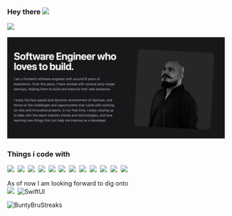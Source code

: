 ### Hey there <a href="https://buntybru.vercel.app/"><img src="https://media.giphy.com/media/hvRJCLFzcasrR4ia7z/giphy.gif" width="3%"></a>

<p align="left">
    <a  target="_blank" href="https://www.linkedin.com/in/divyanshu-kr-dubey/">
        <img src="https://img.shields.io/badge/%20-Divyanshu Kumar-black?color=14171A&labelColor=0e76a8&logo=linkedin&logoColor=ffffff" />
    </a>
</p>


<img src="https://raw.githubusercontent.com/BuntyBru/fluffy-octo-invention/main/assets/IntroImageShort.jpeg"/>



### Things i code with

<!-- in your body -->
<i class="devicon-react-original colored"></i>
<span><img src="https://cdn.jsdelivr.net/gh/devicons/devicon@latest/icons/html5/html5-plain.svg" width="40px"></span>&nbsp;
<span><img src="https://cdn.jsdelivr.net/gh/devicons/devicon@latest/icons/css3/css3-plain.svg" width="40px"></span>&nbsp;
<span><img src="https://cdn.jsdelivr.net/gh/devicons/devicon@latest/icons/javascript/javascript-original.svg" width="40px"></span>&nbsp;
<span><img src="https://cdn.jsdelivr.net/gh/devicons/devicon@latest/icons/typescript/typescript-plain.svg" width="40px"></span>&nbsp;
<span><img src="https://cdn.jsdelivr.net/gh/devicons/devicon@latest/icons/angularjs/angularjs-plain.svg" width="40px"></span>&nbsp;
<span><img src="https://cdn.jsdelivr.net/gh/devicons/devicon@v2.12.0/icons/react/react-original-wordmark.svg" width="40px"></span>&nbsp;
<span><img src="https://cdn.jsdelivr.net/gh/devicons/devicon@v2.12.0/icons/redux/redux-original.svg" width="40px"></span>&nbsp;
<span><img src="https://cdn.jsdelivr.net/gh/devicons/devicon@v2.12.0/icons/tailwindcss/tailwindcss-plain.svg" width="40px"></span>&nbsp;
<span><img src="https://cdn.jsdelivr.net/gh/devicons/devicon/icons/npm/npm-original-wordmark.svg" width="50px"></span>&nbsp;
<span><img src="https://cdn.jsdelivr.net/gh/devicons/devicon/icons/yarn/yarn-original.svg" width="40px"></span>&nbsp;
<span><img src="https://cdn.jsdelivr.net/gh/devicons/devicon/icons/webpack/webpack-original.svg" width="40px"></span>&nbsp;
<span><img src="https://cdn.jsdelivr.net/gh/devicons/devicon/icons/babel/babel-original.svg" width="40px"></span>&nbsp;






As of now I am looking forward to dig onto<br>
<span><img src="https://cdn.jsdelivr.net/gh/devicons/devicon@latest/icons/swift/swift-original.svg" width="45px"></span>&nbsp;
<span><img src="https://developer.apple.com/assets/elements/icons/swiftui/swiftui-96x96_2x.png" width="45px" alt="SwiftUI"></span>&nbsp;

<!-- <p align="left"><img src="https://github-readme-stats.vercel.app/api/top-langs/?username=BuntyBru&layout=compact&hide=makefile&theme=prussian" alt="Most used languages" /></p>

<p align="left"><img src="https://github-readme-stats.vercel.app/api?username=BuntyBru&show_icons=true&hide=issues,contribs&count_private=true&theme=prussian" alt="GitHub stats" /></p> -->

<p align="left"><img src="https://github-readme-streak-stats.herokuapp.com/?user=BuntyBru&theme=prussian" alt="BuntyBruStreaks" /></p>
